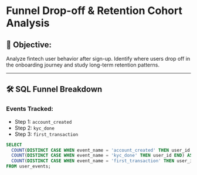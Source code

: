 # Funnel Drop-off & Retention Cohort Analysis

## 🎯 Objective:
Analyze fintech user behavior after sign-up. Identify where users drop off in the onboarding journey and study long-term retention patterns.

---

## 🛠️ SQL Funnel Breakdown

### Events Tracked:
- Step 1: `account_created`
- Step 2: `kyc_done`
- Step 3: `first_transaction`

```sql
SELECT
  COUNT(DISTINCT CASE WHEN event_name = 'account_created' THEN user_id END) AS step_1_account_created,
  COUNT(DISTINCT CASE WHEN event_name = 'kyc_done' THEN user_id END) AS step_2_kyc_done,
  COUNT(DISTINCT CASE WHEN event_name = 'first_transaction' THEN user_id END) AS step_3_transaction_done
FROM user_events;
